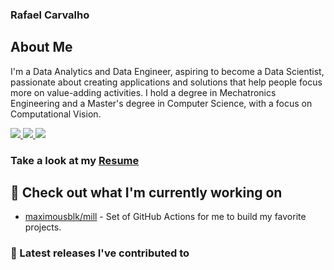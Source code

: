 ### Rafael Carvalho
## About Me 
I'm a Data Analytics and Data Engineer, aspiring to become a Data Scientist, passionate about creating applications and solutions that help people focus more on value-adding activities. I hold a degree in Mechatronics Engineering and a Master's degree in Computer Science, with a focus on Computational Vision.

[<img src="https://img.shields.io/badge/Gmail-D14836?style=for-the-badge&logo=gmail&logoColor=white" /> ](mailto:carvarafael@gmail.com)     [<img src="https://img.shields.io/badge/LinkedIn-0077B5?style=for-the-badge&logo=linkedin&logoColor=white" /> ](https://www.linkedin.com/in/rafaelhocarvalho/) [<img src="https://img.shields.io/badge/GitHub-100000?style=for-the-badge&logo=github&logoColor=white" /> ](https://github.com/Carvarafael) 

### Take a look at my [Resume](https://github.com/Carvarafael/Rafael-Carvalho-Portifolio/blob/main/Resume%20Rafael%20Carvalho.pdf)

## 👷 Check out what I'm currently working on

- [maximousblk/mill](https://github.com/maximousblk/mill) - Set of GitHub Actions for me to build my favorite projects.


### 🔭 Latest releases I've contributed to
